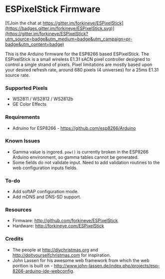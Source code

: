 ESPixelStick Firmware
=====================

[![Join the chat at https://gitter.im/forkineye/ESPixelStick](https://badges.gitter.im/forkineye/ESPixelStick.svg)](https://gitter.im/forkineye/ESPixelStick?utm_source=badge&utm_medium=badge&utm_campaign=pr-badge&utm_content=badge)

This is the Arduino firmware for the ESP8266 based ESPixelStick.  The ESPixelStick is a small wireless E1.31 sACN pixel controller designed to control a single strand of pixels.  Pixel limitations are mostly based upon your desired refresh rate, around 680 pixels (4 universes) for a 25ms E1.31 source rate.

### Supported Pixels
- WS2811 / WS2812 / WS2812b
- GE Color Effects

### Requirements
- Adruino for ESP8266 - https://github.com/esp8266/Arduino

### Known Issues
- Gamma value is ingored.  ```pow()``` is currently broken in the ESP8266 Arduino environment, so gamma tables cannot be generated.
- Some fields do not validate input.  Need to add validation routines to the web configuration inputs fields.

### To-do
- Add softAP configuration mode.
- Add mDNS and DNS-SD support.

### Resources
- Firmware: http://github.com/forkineye/ESPixelStick
- Hardware: http://forkineye.com/ESPixelStick

### Credits
- The people at http://diychristmas.org and http://doityourselfchristmas.com for inspiration.
- John Lassen for his awesome web framework from which the web porition is built on - http://www.john-lassen.de/index.php/projects/esp-8266-arduino-ide-webconfig.
